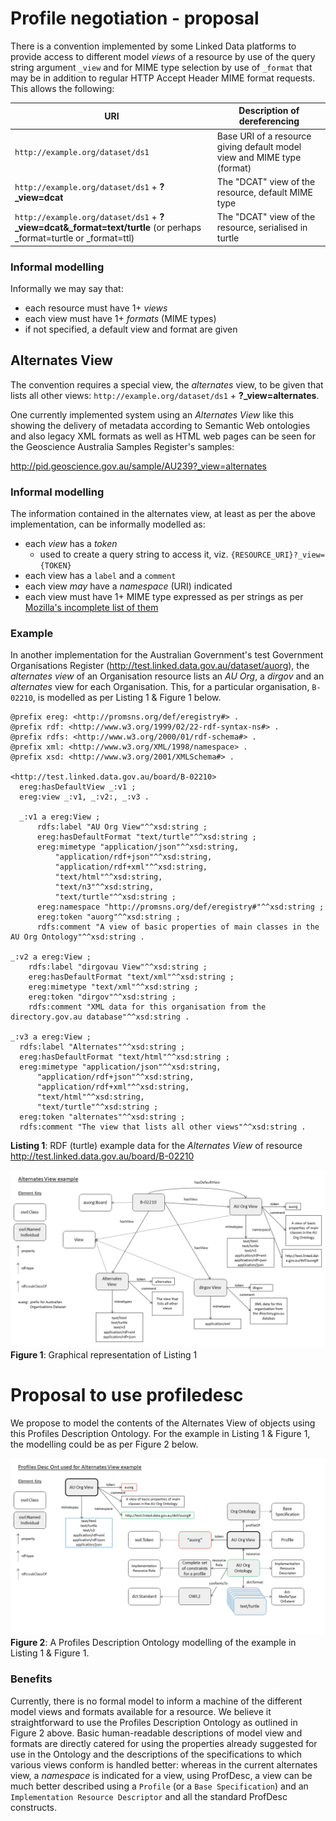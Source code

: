 # Profile negotiation - proposal

There is a convention implemented by some Linked Data platforms to provide access to different model *views* of a resource by use of the query string argument `_view` and for MIME type selection by use of `_format` that may be in addition to regular HTTP Accept Header MIME format requests. This allows the following:

URI | Description of dereferencing
----|-----------------------------
`http://example.org/dataset/ds1` | Base URI of a resource giving default model view and MIME type (format)
`http://example.org/dataset/ds1` + **?_view=dcat** | The "DCAT" view of the resource, default MIME type
`http://example.org/dataset/ds1` + **?_view=dcat&_format=text/turtle** (or perhaps _format=turtle or _format=ttl) | The "DCAT" view of the resource, serialised in turtle

### Informal modelling
Informally we may say that:

* each resource must have 1+ *views*
* each view must have 1+ *formats* (MIME types)
* if not specified, a default view and format are given

## Alternates View
The convention requires a special view, the *alternates* view, to be given that lists all other views: `http://example.org/dataset/ds1` + **?_view=alternates**.

One currently implemented system using an *Alternates View* like this showing the delivery of metadata according to Semantic Web ontologies and also legacy XML formats as well as HTML web pages can be seen for the Geoscience Australia Samples Register's samples:

<http://pid.geoscience.gov.au/sample/AU239?_view=alternates>

### Informal modelling
The information contained in the alternates view, at least as per the above implementation, can be informally modelled as:

* each *view* has a *token*
  * used to create a query string to access it, viz. `{RESOURCE_URI}?_view={TOKEN}`
* each view has a `label` and a `comment`
* each view *may* have a *namespace* (URI) indicated
* each view must have 1+ MIME type expressed as per strings as per [Mozilla's incomplete list of them](https://developer.mozilla.org/en-US/docs/Web/HTTP/Basics_of_HTTP/MIME_types/Complete_list_of_MIME_types)

### Example
In another implementation for the Australian Government's test Government Organisations Register (<http://test.linked.data.gov.au/dataset/auorg>), the *alternates view* of an Organisation resource lists an *AU Org*, a *dirgov* and an *alternates* view for each Organisation. This, for a particular organisation, `B-02210`, is modelled as per Listing 1 & Figure 1 below.

```
@prefix ereg: <http://promsns.org/def/eregistry#> .
@prefix rdf: <http://www.w3.org/1999/02/22-rdf-syntax-ns#> .
@prefix rdfs: <http://www.w3.org/2000/01/rdf-schema#> .
@prefix xml: <http://www.w3.org/XML/1998/namespace> .
@prefix xsd: <http://www.w3.org/2001/XMLSchema#> .

<http://test.linked.data.gov.au/board/B-02210>
  ereg:hasDefaultView _:v1 ;
  ereg:view _:v1, _:v2:, _:v3 .

  _:v1 a ereg:View ;
      rdfs:label "AU Org View"^^xsd:string ;
      ereg:hasDefaultFormat "text/turtle"^^xsd:string ;
      ereg:mimetype "application/json"^^xsd:string,
          "application/rdf+json"^^xsd:string,
          "application/rdf+xml"^^xsd:string,
          "text/html"^^xsd:string,
          "text/n3"^^xsd:string,
          "text/turtle"^^xsd:string ;
      ereg:namespace "http://promsns.org/def/eregistry#"^^xsd:string ;
      ereg:token "auorg"^^xsd:string ;
      rdfs:comment "A view of basic properties of main classes in the AU Org Ontology"^^xsd:string .

_:v2 a ereg:View ;
    rdfs:label "dirgovau View"^^xsd:string ;
    ereg:hasDefaultFormat "text/xml"^^xsd:string ;
    ereg:mimetype "text/xml"^^xsd:string ;
    ereg:token "dirgov"^^xsd:string ;
    rdfs:comment "XML data for this organisation from the directory.gov.au database"^^xsd:string .

_:v3 a ereg:View ;
  rdfs:label "Alternates"^^xsd:string ;
  ereg:hasDefaultFormat "text/html"^^xsd:string ;
  ereg:mimetype "application/json"^^xsd:string,
      "application/rdf+json"^^xsd:string,
      "application/rdf+xml"^^xsd:string,
      "text/html"^^xsd:string,
      "text/turtle"^^xsd:string ;
  ereg:token "alternates"^^xsd:string ;
  rdfs:comment "The view that lists all other views"^^xsd:string .
```
**Listing 1**: RDF (turtle) example data for the *Alternates View* of resource <http://test.linked.data.gov.au/board/B-02210>

![](alternates.png)
**Figure 1**: Graphical representation of Listing 1

# Proposal to use profiledesc
We propose to model the contents of the Alternates View of objects using this Profiles Description Ontology. For the example in Listing 1 & Figure 1, the modelling could be as per Figure 2 below.

![](alternates_profiles.png)
**Figure 2**: A Profiles Description Ontology modelling of the example in Listing 1 & Figure 1.

### Benefits
Currently, there is no formal model to inform a machine of the different model views and formats available for a resource. We believe it straightforward to use the Profiles Description Ontology as outlined in Figure 2 above. Basic human-readable descriptions of model view and formats are directly catered for using the properties already suggested for use in the Ontology and the descriptions of the specifications to which various views conform is handled better: whereas in the current alternates view, a *namespace* is indicated for a view, using ProfDesc, a view can be much better described using a `Profile` (or a `Base Specification`) and an `Implementation Resource Descriptor` and all the standard ProfDesc constructs.
